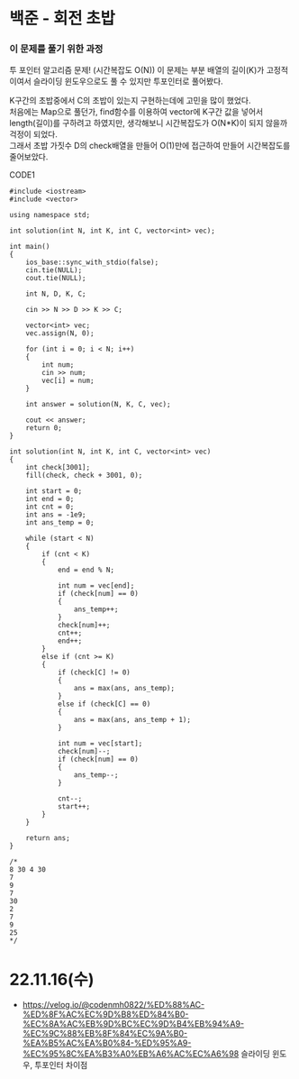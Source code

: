 #  백준 - 회전 초밥

### 이 문제를 풀기 위한 과정
투 포인터 알고리즘 문제! (시간복잡도 O(N))
이 문제는 부분 배열의 길이(K)가 고정적이여서 슬라이딩 윈도우으로도 풀 수 있지만 투포인터로 풀어봤다.  

K구간의 초밥중에서 C의 초밥이 있는지 구현하는데에 고민을 많이 했었다.  
처음에는 Map으로 풀던가, find함수를 이용하여 vector에 K구간 값을 넣어서 length(길이)를 구하려고 하였지만, 생각해보니 시간복잡도가 O(N*K)이 되지 않을까 걱정이 되었다.  
그래서 초밥 가짓수 D의 check배열을 만들어 O(1)만에 접근하여 만들어 시간복잡도를 줄어보았다.  

CODE1

    #include <iostream>
    #include <vector>

    using namespace std;

    int solution(int N, int K, int C, vector<int> vec);

    int main()
    {
        ios_base::sync_with_stdio(false);
        cin.tie(NULL);
        cout.tie(NULL);

        int N, D, K, C;

        cin >> N >> D >> K >> C;

        vector<int> vec;
        vec.assign(N, 0);

        for (int i = 0; i < N; i++)
        {
            int num;
            cin >> num;
            vec[i] = num;
        }

        int answer = solution(N, K, C, vec);

        cout << answer;
        return 0;
    }

    int solution(int N, int K, int C, vector<int> vec)
    {
        int check[3001];
        fill(check, check + 3001, 0);
        
        int start = 0;
        int end = 0;
        int cnt = 0;
        int ans = -1e9;
        int ans_temp = 0;

        while (start < N)
        {
            if (cnt < K)
            {
                end = end % N;

                int num = vec[end];
                if (check[num] == 0)
                {
                    ans_temp++;
                }
                check[num]++;
                cnt++;
                end++;
            }
            else if (cnt >= K)
            {
                if (check[C] != 0)
                {
                    ans = max(ans, ans_temp);
                }
                else if (check[C] == 0)
                {
                    ans = max(ans, ans_temp + 1);
                }
                
                int num = vec[start];
                check[num]--;
                if (check[num] == 0)
                {
                    ans_temp--;
                }

                cnt--;
                start++;
            }
        }

        return ans;
    }

    /*
    8 30 4 30
    7
    9
    7
    30
    2
    7
    9
    25
    */

# 22.11.16(수)
* https://velog.io/@codenmh0822/%ED%88%AC-%ED%8F%AC%EC%9D%B8%ED%84%B0-%EC%8A%AC%EB%9D%BC%EC%9D%B4%EB%94%A9-%EC%9C%88%EB%8F%84%EC%9A%B0-%EA%B5%AC%EA%B0%84-%ED%95%A9-%EC%95%8C%EA%B3%A0%EB%A6%AC%EC%A6%98 슬라이딩 윈도우, 투포인터 차이점